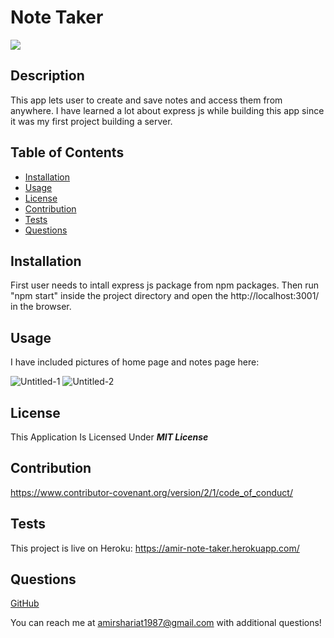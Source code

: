 # Note Taker

![](https://img.shields.io/badge/License-MIT%20License-blue)

## Description

This app lets user to create and save notes and access them from anywhere. I have learned a lot about express js while building this app since it was my first project building a server.

## Table of Contents

- [Installation](#installation)
- [Usage](#usage)
- [License](#license)
- [Contribution](#contribution)
- [Tests](#tests)
- [Questions](#questions)

## Installation

First user needs to intall express js package from npm packages. Then run "npm start" inside the project directory and open the http://localhost:3001/ in the browser.

## Usage

I have included pictures of home page and notes page here:

![Untitled-1](https://user-images.githubusercontent.com/88262115/157565679-e81a5329-3357-400b-8839-227869d1ee7a.jpg)
![Untitled-2](https://user-images.githubusercontent.com/88262115/157565689-d895cc73-3463-48ee-82fc-3d21a3a9003b.jpg)

## License

This Application Is Licensed Under ***MIT License***

## Contribution

https://www.contributor-covenant.org/version/2/1/code_of_conduct/

## Tests

This project is live on Heroku: 
https://amir-note-taker.herokuapp.com/

## Questions
  
[GitHub](https://github.com/ashariat/)

You can reach me at amirshariat1987@gmail.com with additional questions!
